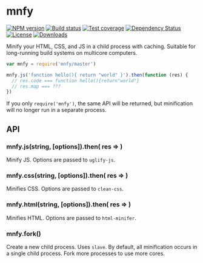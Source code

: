 
# mnfy

[![NPM version][npm-image]][npm-url]
[![Build status][travis-image]][travis-url]
[![Test coverage][coveralls-image]][coveralls-url]
[![Dependency Status][david-image]][david-url]
[![License][license-image]][license-url]
[![Downloads][downloads-image]][downloads-url]

Minify your HTML, CSS, and JS in a child process with caching.
Suitable for long-running build systems on multicore computers.

```js
var mnfy = require('mnfy/master')

mnfy.js('function hello(){ return "world" }').then(function (res) {
  // res.code === function hello(){return"world"}
  // res.map === ???
})
```

If you only `require('mnfy')`, the same API will be returned,
but minification will no longer run in a separate process.

## API

### mnfy.js(string, [options]).then( res => )

Minify JS. Options are passed to `uglify-js`.

### mnfy.css(string, [options]).then( res => )

Minifies CSS. Options are passed to `clean-css`.

### mnfy.html(string, [options]).then( res => )

Minifies HTML. Options are passed to `html-minifer`.

### mnfy.fork()

Create a new child process.
Uses `slave`.
By default, all minification occurs in a single child process.
Fork more processes to use more cores.

[npm-image]: https://img.shields.io/npm/v/mnfy.svg?style=flat-square
[npm-url]: https://npmjs.org/package/mnfy
[github-tag]: http://img.shields.io/github/tag/webdeps/mnfy.svg?style=flat-square
[github-url]: https://github.com/webdeps/mnfy/tags
[travis-image]: https://img.shields.io/travis/webdeps/mnfy.svg?style=flat-square
[travis-url]: https://travis-ci.org/webdeps/mnfy
[coveralls-image]: https://img.shields.io/coveralls/webdeps/mnfy.svg?style=flat-square
[coveralls-url]: https://coveralls.io/r/webdeps/mnfy
[david-image]: http://img.shields.io/david/webdeps/mnfy.svg?style=flat-square
[david-url]: https://david-dm.org/webdeps/mnfy
[license-image]: http://img.shields.io/npm/l/mnfy.svg?style=flat-square
[license-url]: LICENSE
[downloads-image]: http://img.shields.io/npm/dm/mnfy.svg?style=flat-square
[downloads-url]: https://npmjs.org/package/mnfy
